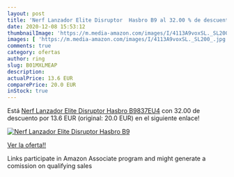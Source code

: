 ```yaml
---
layout: post
title: 'Nerf Lanzador Elite Disruptor  Hasbro B9 al 32.00 % de descuento'
date: 2020-12-08 15:53:12
thumbnailImage: 'https://m.media-amazon.com/images/I/4113A9voxSL._SL200_.jpg'
images: [ 'https://m.media-amazon.com/images/I/4113A9voxSL._SL200_.jpg' ]
comments: true
category: ofertas
author: ring
slug: B01MXLMEAP
description:
actualPrice: 13.6 EUR
comparePrice: 20.0 EUR
inStock: true
---
```


Está [Nerf Lanzador Elite Disruptor  Hasbro B9837EU4](https://www.amazon.es/dp/B01MXLMEAP/?tag=tolees-21) con 32.00 de descuento por 13.6 EUR (original: 20.0 EUR) en el siguiente enlace!

[![Nerf Lanzador Elite Disruptor  Hasbro B9](https://m.media-amazon.com/images/I/4113A9voxSL._SL200_.jpg)](https://www.amazon.es/dp/B01MXLMEAP/?tag=tolees-21)

[Ver la oferta!!](https://www.amazon.es/dp/B01MXLMEAP/?tag=tolees-21)

Links participate in Amazon Associate program and might generate a comission on qualifying sales


